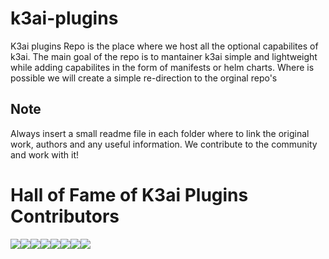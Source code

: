 # k3ai-plugins
K3ai plugins Repo is the place where we host all the  optional capabilites of k3ai. 
The main goal of the repo is to mantainer k3ai simple and lightweight while adding capabilites in the form of manifests or helm charts.
Where is possible we will create a simple re-direction to the orginal repo's 

## Note
Always insert a small readme file in each folder where to link the original work, authors and any useful information. We contribute to the community and work with it!

# Hall of Fame of K3ai Plugins Contributors
[![](https://sourcerer.io/fame/alfsuse/kf5i/k3ai-plugins/images/0)](https://sourcerer.io/fame/alfsuse/kf5i/k3ai-plugins/links/0)[![](https://sourcerer.io/fame/alfsuse/kf5i/k3ai-plugins/images/1)](https://sourcerer.io/fame/alfsuse/kf5i/k3ai-plugins/links/1)[![](https://sourcerer.io/fame/alfsuse/kf5i/k3ai-plugins/images/2)](https://sourcerer.io/fame/alfsuse/kf5i/k3ai-plugins/links/2)[![](https://sourcerer.io/fame/alfsuse/kf5i/k3ai-plugins/images/3)](https://sourcerer.io/fame/alfsuse/kf5i/k3ai-plugins/links/3)[![](https://sourcerer.io/fame/alfsuse/kf5i/k3ai-plugins/images/4)](https://sourcerer.io/fame/alfsuse/kf5i/k3ai-plugins/links/4)[![](https://sourcerer.io/fame/alfsuse/kf5i/k3ai-plugins/images/5)](https://sourcerer.io/fame/alfsuse/kf5i/k3ai-plugins/links/5)[![](https://sourcerer.io/fame/alfsuse/kf5i/k3ai-plugins/images/6)](https://sourcerer.io/fame/alfsuse/kf5i/k3ai-plugins/links/6)[![](https://sourcerer.io/fame/alfsuse/kf5i/k3ai-plugins/images/7)](https://sourcerer.io/fame/alfsuse/kf5i/k3ai-plugins/links/7)
